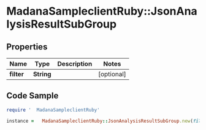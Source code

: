 #   MadanaSampleclientRuby::JsonAnalysisResultSubGroup

## Properties

Name | Type | Description | Notes
------------ | ------------- | ------------- | -------------
**filter** | **String** |  | [optional] 

## Code Sample

```ruby
require '  MadanaSampleclientRuby'

instance =   MadanaSampleclientRuby::JsonAnalysisResultSubGroup.new(filter: null)
```


